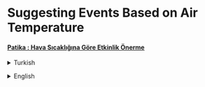 # Suggesting Events Based on Air Temperature
#### [Patika : Hava Sıcaklığına Göre Etkinlik Önerme](https://app.patika.dev/moduller/java101/pratik-etkinlik-onerme)
<details><summary>Turkish</summary>
<p>

# Ödev
## Java 101 - Koşullu İfadeler ve Kod Blokları - Hava Sıcaklığına Göre Etkinlik Önerme
Java ile hava sıcaklığına göre öneri yapan programı yazın.

### Şartlar
- Sıcaklık 5'dan az ise "Kayak" yapmayı önerin.
- Sıcaklık 5 ve 15 arasında ise "Sinema" etkinliğini önerin.
- Sıcaklık 15 ve 25 arasında ise "Piknik" etkinliğini önerin.
- Sıcaklık 25'ten fazla ise "Yüzme" etkinliğini önerin.

### Örnek Çıktı

    Hava sıcaklığını giriniz : 38
    Hava sıcaklığı 38 derece. Yüzmeye gidebilirsiniz.

</p>

</details>

<p>
</p>

 <details><summary>English</summary>
  <p>

  </p>

<p align="center">
  <img width="600" height="300" src="https://github.com/aykutcihansevim/PatikaDev/blob/main/images/workinprogress.png?raw=true">
  <img width="600" height="300" src="https://github.com/aykutcihansevim/PatikaDev/blob/main/images/underconscontentwillbe.png?raw=true">
</p>

</details>
